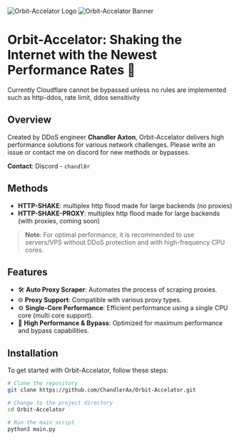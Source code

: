 ![Orbit-Accelator Logo](https://github.com/ChandlerAx/Orbit-Accelator/assets/151396622/501cc4f0-5ac0-42a8-b758-b8c4971abef9)
![Orbit-Accelator Banner](https://github.com/ChandlerAx/Orbit-Accelator/assets/151396622/0ae04d8c-2493-4d0a-9aeb-e5344bec1bb4)

# Orbit-Accelator: Shaking the Internet with the Newest Performance Rates 🚀
Currently Cloudflare cannot be bypassed unless no rules are implemented such as http-ddos, rate limit, ddos ​​sensitivity

## Overview
Created by DDoS engineer **Chandler Axton**, Orbit-Accelator delivers high performance solutions for various network challenges. Please write an issue or contact me on discord for new methods or bypasses.

**Contact**: Discord - `chandl8r`

## Methods

- **HTTP-SHAKE**: multiplex http flood made for large backends (no proxies)
- **HTTP-SHAKE-PROXY**: multiplex http flood made for large backends (with proxies, coming soon)

> **Note**: For optimal performance, it is recommended to use servers/VPS without DDoS protection and with high-frequency CPU cores.

## Features

- 🛠️ **Auto Proxy Scraper**: Automates the process of scraping proxies.
- 🌐 **Proxy Support**: Compatible with various proxy types.
- ⚙️ **Single-Core Performance**: Efficient performance using a single CPU core (multi core support).
- 🚀 **High Performance & Bypass**: Optimized for maximum performance and bypass capabilities.

## Installation

To get started with Orbit-Accelator, follow these steps:

```bash
# Clone the repository
git clone https://github.com/ChandlerAx/Orbit-Accelator.git

# Change to the project directory
cd Orbit-Accelator

# Run the main script
python3 main.py
